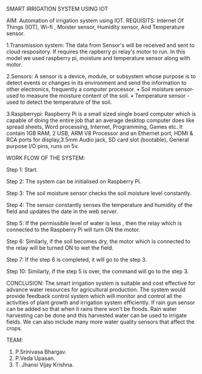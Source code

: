 
 SMART IRRIGATION SYSTEM USING IOT

AIM: Automation of irrigation system using IOT.
REQUISITS: Internet Of Things (IOT), Wi-fi , Moister sensor, Humidity sensor, And Temperature sensor.


1.Transmission system:  The data from Sensor's will be received and sent to cloud respository. If requires the rapberry pi relay's motor to run. In this model we used raspberry pi, moisture and temperature sensor along with motor. 
 
2.Sensors:  A sensor is a device, module, or subsystem whose purpose is to detect events or changes in its environment and send the information to other electronics, frequently a computer processor.
• Soil moisture sensor- used to measure the moisture content of the soil. 
• Temperature sensor - used to detect the temperature of the soil.

                             
3.Raspberrypi: Raspberry Pi is a small sized single board computer which is capable of doing the entire job that an average desktop computer does like spread sheets, Word processing, Internet, Programming, Games etc. It contain 1GB RAM, 2 USB, ARM V8 Processor and an Ethernet port, HDMI & RCA ports for display,3.5mm Audio jack, SD card slot (bootable), General purpose I/O pins, runs on 5v.
 

WORK FLOW OF THE SYSTEM:

Step 1: Start. 

Step 2: The system can be initialised on Raspberry Pi.

Step 3: The soil moisture sensor checks the soil moisture level constantly. 

Step 4: The sensor constantly senses the temperature and humidity of the field and updates the date in the web server. 

Step 5: If the permissible level of water is less , then the relay which is connected to the Raspberry Pi will turn ON the motor. 

Step 6: Similarly, if the soil becomes dry, the motor which is connected to the relay will be turned ON to wet the field. 

Step 7: If the step 6 is completed, it will go to the step 3. 

Step 10: Similarly, if the step 5 is over, the command will go to the step 3.

CONCLUSION: The smart irrigation system is suitable and cost effective for advance water resources for agricultural production. The system would provide feedback control system which will monitor and control all the activities of plant growth and irrigation system efficiently. If rain gun sensor can be added so that when it rains there won’t be floods. Rain water harvesting can be done and this harvested water can be used to irrigate fields. We can also include many more water quality sensors that affect the crops.

TEAM:    
1.	  P.Srinivasa Bhargav.
2.	  P.Veda Upasan.
3.	  T. Jhansi Vijay Krishna.



